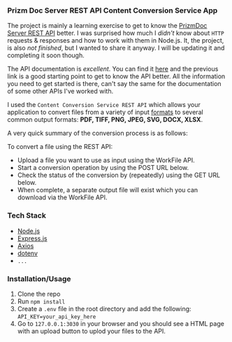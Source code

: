 ### Prizm Doc Server REST API Content Conversion Service App

The project is mainly a learning exercise to get to know the [PrizmDoc Server REST API](https://help.accusoft.com/PrizmDoc/latest/HTML/prizmdoc-server-api-overview.html) better. I was surprised how much I _didn't_ know about `HTTP` requests & responses and how to work with them in Node.js. It, the project, is also _not finished_, but I wanted to share it anyway. I will be updating it and completing it soon though.

The API documentation is _excellent_. You can find it [here](https://help.accusoft.com/PrizmDoc/latest/HTML/content-converters.html) and the previous link is a good starting point to get to know the API better. All the information you need to get started is there, can't say the same for the documentation of some other APIs I've worked with.

I used the `Content Conversion Service REST API` which allows your application to convert files from a variety of input [formats](https://help.accusoft.com/PrizmDoc/latest/HTML/supported-file-formats.html) to several common output formats: **PDF, TIFF, PNG, JPEG, SVG, DOCX, XLSX**.

A very quick summary of the conversion process is as follows:

To convert a file using the REST API:

-   Upload a file you want to use as input using the WorkFile API.
-   Start a conversion operation by using the POST URL below.
-   Check the status of the conversion by (repeatedly) using the GET URL below.
-   When complete, a separate output file will exist which you can download via the WorkFile API.

### Tech Stack

-   [Node.js](https://nodejs.org/en/)
-   [Express.js](https://expressjs.com/)
-   [Axios](https://www.npmjs.com/package/axios)
-   [dotenv](https://www.npmjs.com/package/dotenv)
-   `...`

### Installation/Usage

1. Clone the repo
2. Run `npm install`
3. Create a `.env` file in the root directory and add the following: `API_KEY=your_api_key_here`
4. Go to `127.0.0.1:3030` in your browser and you should see a HTML page with an upload button to uplod your files to the API.
